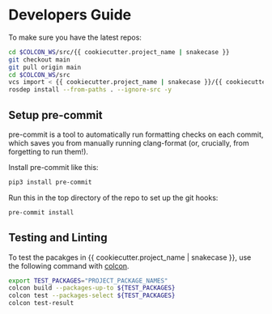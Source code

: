 # Developers Guide

To make sure you have the latest repos:

```bash
cd $COLCON_WS/src/{{ cookiecutter.project_name | snakecase }}
git checkout main
git pull origin main
cd $COLCON_WS/src
vcs import < {{ cookiecutter.project_name | snakecase }}/{{ cookiecutter.project_name | snakecase }}.repos
rosdep install --from-paths . --ignore-src -y
```

## Setup pre-commit

pre-commit is a tool to automatically run formatting checks on each commit, which saves you from manually running clang-format (or, crucially, from forgetting to run them!).

Install pre-commit like this:

```bash
pip3 install pre-commit
```

Run this in the top directory of the repo to set up the git hooks:

```bash
pre-commit install
```

## Testing and Linting

To test the pacakges in {{ cookiecutter.project_name | snakecase }}, use the following command with [colcon](https://colcon.readthedocs.io/en/released/).

```bash
export TEST_PACKAGES="PROJECT_PACKAGE_NAMES"
colcon build --packages-up-to ${TEST_PACKAGES}
colcon test --packages-select ${TEST_PACKAGES}
colcon test-result
```
